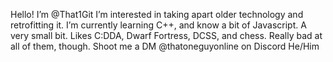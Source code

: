 Hello!
I’m @That1Git
I’m interested in taking apart older technology and retrofitting it.
I’m currently learning C++, and know a bit of Javascript. A very small bit.
Likes C:DDA, Dwarf Fortress, DCSS, and chess. Really bad at all of them, though.
Shoot me a DM @thatoneguyonline on Discord
He/Him
